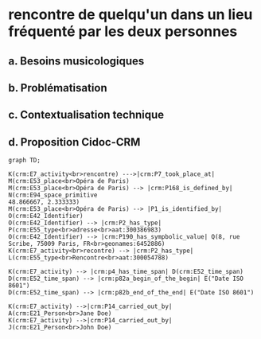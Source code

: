 # rencontre de quelqu'un dans un lieu fréquenté par les deux personnes

## a. Besoins musicologiques

## b. Problématisation

## c. Contextualisation technique

## d. Proposition Cidoc-CRM

```mermaid
graph TD;

K(crm:E7_activity<br>rencontre) --->|crm:P7_took_place_at| M(crm:E53_place<br>Opéra de Paris)
M(crm:E53_place<br>Opéra de Paris) --> |crm:P168_is_defined_by| N(crm:E94_space_primitive
48.866667, 2.333333)
M(crm:E53_place<br>Opéra de Paris) --> |P1_is_identified_by| O(crm:E42_Identifier)
O(crm:E42_Identifier) --> |crm:P2_has_type| P(crm:E55_type<br>adresse<br>aat:300386983)
O(crm:E42_Identifier) --> |crm:P190_has_sympbolic_value| Q(8, rue Scribe, 75009 Paris, FR<br>geonames:6452886)
K(crm:E7_activity<br>recontre) --> |crm:P2_has_type| L(crm:E55_type<br>Rencontre<br>aat:300054788)
 
K(crm:E7_activity) --> |crm:p4_has_time_span| D(crm:E52_time_span)
D(crm:E52_time_span) --> |crm:p82a_begin_of_the_begin| E("Date ISO 8601")
D(crm:E52_time_span) --> |crm:p82b_end_of_the_end| E("Date ISO 8601")

K(crm:E7_activity) -->|crm:P14_carried_out_by| A(crm:E21_Person<br>Jane Doe)
K(crm:E7_activity) -->|crm:P14_carried_out_by| J(crm:E21_Person<br>John Doe)

```




